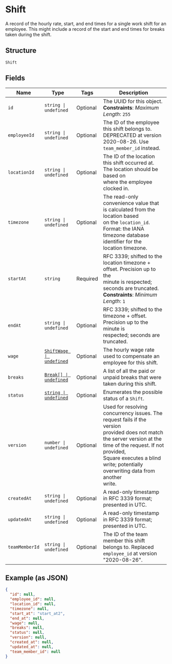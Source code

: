 
# Shift

A record of the hourly rate, start, and end times for a single work shift
for an employee. This might include a record of the start and end times for breaks
taken during the shift.

## Structure

`Shift`

## Fields

| Name | Type | Tags | Description |
|  --- | --- | --- | --- |
| `id` | `string \| undefined` | Optional | The UUID for this object.<br>**Constraints**: *Maximum Length*: `255` |
| `employeeId` | `string \| undefined` | Optional | The ID of the employee this shift belongs to. DEPRECATED at version 2020-08-26. Use `team_member_id` instead. |
| `locationId` | `string \| undefined` | Optional | The ID of the location this shift occurred at. The location should be based on<br>where the employee clocked in. |
| `timezone` | `string \| undefined` | Optional | The read-only convenience value that is calculated from the location based<br>on the `location_id`. Format: the IANA timezone database identifier for the<br>location timezone. |
| `startAt` | `string` | Required | RFC 3339; shifted to the location timezone + offset. Precision up to the<br>minute is respected; seconds are truncated.<br>**Constraints**: *Minimum Length*: `1` |
| `endAt` | `string \| undefined` | Optional | RFC 3339; shifted to the timezone + offset. Precision up to the minute is<br>respected; seconds are truncated. |
| `wage` | [`ShiftWage \| undefined`](../../doc/models/shift-wage.md) | Optional | The hourly wage rate used to compensate an employee for this shift. |
| `breaks` | [`Break[] \| undefined`](../../doc/models/break.md) | Optional | A list of all the paid or unpaid breaks that were taken during this shift. |
| `status` | [`string \| undefined`](../../doc/models/shift-status.md) | Optional | Enumerates the possible status of a `Shift`. |
| `version` | `number \| undefined` | Optional | Used for resolving concurrency issues. The request fails if the version<br>provided does not match the server version at the time of the request. If not provided,<br>Square executes a blind write; potentially overwriting data from another<br>write. |
| `createdAt` | `string \| undefined` | Optional | A read-only timestamp in RFC 3339 format; presented in UTC. |
| `updatedAt` | `string \| undefined` | Optional | A read-only timestamp in RFC 3339 format; presented in UTC. |
| `teamMemberId` | `string \| undefined` | Optional | The ID of the team member this shift belongs to. Replaced `employee_id` at version "2020-08-26". |

## Example (as JSON)

```json
{
  "id": null,
  "employee_id": null,
  "location_id": null,
  "timezone": null,
  "start_at": "start_at2",
  "end_at": null,
  "wage": null,
  "breaks": null,
  "status": null,
  "version": null,
  "created_at": null,
  "updated_at": null,
  "team_member_id": null
}
```


